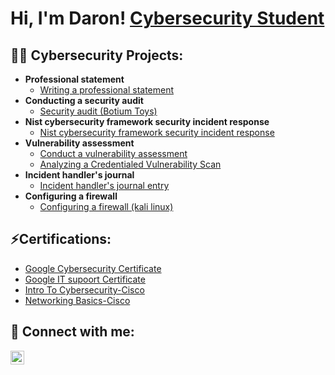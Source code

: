 <h1>Hi, I'm Daron! <a href="https://www.linkedin.com/in/daronmartin/">Cybersecurity Student</a>

<h2>👨‍💻 Cybersecurity Projects:</h2>

- <b>Professional statement</b>
  - [Writing a professional statement](https://github.com/Daron-Martin/Drafting-a-professional-statement)
- <b>Conducting a security audit</b>
  - [Security audit (Botium Toys)](https://github.com/Daron-Martin/Conducting-a-security-audit) 
- <b>Nist cybersecurity framework security incident response</b>
  - [Nist cybersecurity framework security incident response](https://github.com/Daron-Martin/Use-the-NIST-Cybersecurity-Framework-to-respond-to-a-security-incident)
- <b>Vulnerability assessment</b>
  - [Conduct a vulnerability assessment](https://github.com/Daron-Martin/Conduct-a-vulnerability-assessment)
  - [Analyzing a Credentialed Vulnerability Scan](https://github.com/Daron-Martin/Analyzing-a-Credentialed-Vulnerability-Scan-/blob/main/README.md)
- <b>Incident handler's journal</b>
  - [Incident handler's journal entry](https://github.com/Daron-Martin/Documenting-incidents-with-an-incident-handler-s-journal-)
- <b>Configuring a firewall</b>
  - [Configuring a firewall (kali linux)](https://github.com/Daron-Martin/Configuring-a-Firewall)

<h2>⚡Certifications:</h2>

- [Google Cybersecurity Certificate](https://www.coursera.org/account/accomplishments/professional-cert/DR4SVACGX3YL)
- [Google IT supoort Certificate](https://www.coursera.org/account/accomplishments/specialization/certificate/2GUNAULWGVRU)
- [Intro To Cybersecurity-Cisco](https://www.credly.com/badges/2aa5f688-d9dc-4fa4-ac11-527f6c79b117/linked_in_profile)
- [Networking Basics-Cisco](https://www.credly.com/badges/7da66032-76f2-4fe3-bacf-ff419deeb1a2/linked_in_profile)
<h2> 🤳 Connect with me:</h2>


[<img align="left" alt="Daronmartin | LinkedIn" width="22px" src="https://cdn.jsdelivr.net/npm/simple-icons@v3/icons/linkedin.svg" />][linkedin]


[linkedin]: https://linkedin.com/in/daronmartin

<!--
**Daron-martin/daron-martin** is a ✨ _special_ ✨ repository because its `README.md` (this file) appears on your GitHub profile.

Here are some ideas to get you started:

- 🔭 I’m currently working on ...
- 🌱 I’m currently learning ...
- 👯 I’m looking to collaborate on ...
- 🤔 I’m looking for help with ...
- 💬 Ask me about ...
- 📫 How to reach me: ...
- 😄 Pronouns: ...
- ⚡ Fun fact: ...
-->
